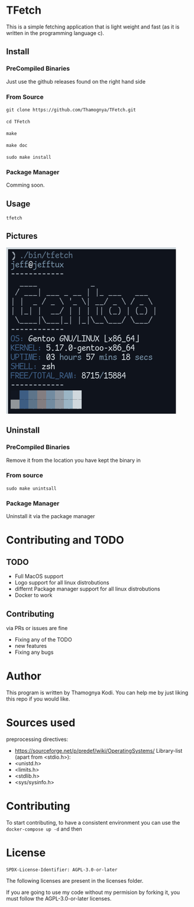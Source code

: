 # TFetch

This is a simple fetching application that is light weight and fast (as it is written in the programming language c).

## Install

### PreCompiled Binaries

Just use the github releases found on the right hand side

### From Source

```console
git clone https://github.com/Thamognya/TFetch.git

cd TFetch

make

make doc

sudo make install
```

### Package Manager

Comming soon.

## Usage

```console
tfetch
```

## Pictures

![current_output](./assets/current_output.png)

## Uninstall

### PreCompiled Binaries

Remove it from the location you have kept the binary in

### From source

```console
sudo make unintsall
```

### Package Manager

Uninstall it via the package manager

# Contributing and TODO

## TODO

- Full MacOS support
- Logo support for all linux distrobutions
- differnt Package manager support for all linux distrobutions
- Docker to work

## Contributing

via PRs or issues are fine

- Fixing any of the TODO
- new features
- Fixing any bugs

# Author

This program is written by Thamognya Kodi. You can help me by just liking this repo if you would like.

# Sources used 

preprocessing directives:
- https://sourceforge.net/p/predef/wiki/OperatingSystems/
Library-list (apart from <stdio.h>):
- <unistd.h>
- <limits.h>
- <stdlib.h>
- <sys/sysinfo.h>

# Contributing

To start contributing, to have a consistent environment you can use the `docker-compose up -d` and then 

# License

`SPDX-License-Identifier: AGPL-3.0-or-later`

The following licenses are present in the licenses folder.

If you are going to use my code without my permision by forking it, you must follow the AGPL-3.0-or-later licenses.